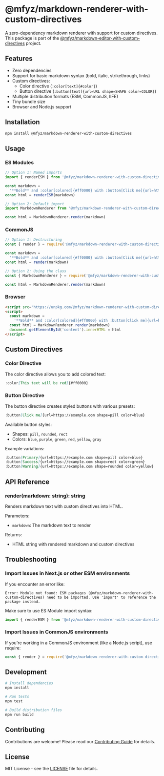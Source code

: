 # @mfyz/markdown-renderer-with-custom-directives

A zero-dependency markdown renderer with support for custom directives. This package is part of the [@mfyz/markdown-editor-with-custom-directives](https://github.com/mfyz/markdown-editor-with-custom-directives) project.

## Features

- Zero dependencies
- Support for basic markdown syntax (bold, italic, strikethrough, links)
- Custom directives:
  - Color directive (`:color[text]{#color}`)
  - Button directive (`:button[text]{url=URL shape=SHAPE color=COLOR}`)
- Multiple distribution formats (ESM, CommonJS, IIFE)
- Tiny bundle size
- Browser and Node.js support

## Installation

```bash
npm install @mfyz/markdown-renderer-with-custom-directives
```

## Usage

### ES Modules

```javascript
// Option 1: Named imports
import { renderESM } from '@mfyz/markdown-renderer-with-custom-directives'

const markdown =
  '**Bold** and :color[colored]{#ff0000} with :button[Click me]{url=https://example.com shape=pill color=blue}'
const html = renderESM(markdown)

// Option 2: Default import
import MarkdownRenderer from '@mfyz/markdown-renderer-with-custom-directives'

const html = MarkdownRenderer.render(markdown)
```

### CommonJS

```javascript
// Option 1: Destructuring
const { render } = require('@mfyz/markdown-renderer-with-custom-directives')

const markdown =
  '**Bold** and :color[colored]{#ff0000} with :button[Click me]{url=https://example.com shape=pill color=blue}'
const html = render(markdown)

// Option 2: Using the class
const { MarkdownRenderer } = require('@mfyz/markdown-renderer-with-custom-directives')

const html = MarkdownRenderer.render(markdown)
```

### Browser

```html
<script src="https://unpkg.com/@mfyz/markdown-renderer-with-custom-directives/dist/index.browser.js"></script>
<script>
  const markdown =
    '**Bold** and :color[colored]{#ff0000} with :button[Click me]{url=https://example.com shape=pill color=blue}'
  const html = MarkdownRenderer.render(markdown)
  document.getElementById('content').innerHTML = html
</script>
```

## Custom Directives

### Color Directive

The color directive allows you to add colored text:

```markdown
:color[This text will be red]{#ff0000}
```

### Button Directive

The button directive creates styled buttons with various presets:

```markdown
:button[Click me]{url=https://example.com shape=pill color=blue}
```

Available button styles:

- Shapes: `pill`, `rounded`, `rect`
- Colors: `blue`, `purple`, `green`, `red`, `yellow`, `gray`

Example variations:

```markdown
:button[Primary]{url=https://example.com shape=pill color=blue}
:button[Success]{url=https://example.com shape=rect color=green}
:button[Warning]{url=https://example.com shape=rounded color=yellow}
```

## API Reference

### render(markdown: string): string

Renders markdown text with custom directives into HTML.

Parameters:

- `markdown`: The markdown text to render

Returns:

- HTML string with rendered markdown and custom directives

## Troubleshooting

### Import Issues in Next.js or other ESM environments

If you encounter an error like:

```
Error: Module not found: ESM packages (@mfyz/markdown-renderer-with-custom-directives) need to be imported. Use 'import' to reference the package instead.
```

Make sure to use ES Module import syntax:

```javascript
import { renderESM } from '@mfyz/markdown-renderer-with-custom-directives'
```

### Import Issues in CommonJS environments

If you're working in a CommonJS environment (like a Node.js script), use require:

```javascript
const { render } = require('@mfyz/markdown-renderer-with-custom-directives')
```

## Development

```bash
# Install dependencies
npm install

# Run tests
npm test

# Build distribution files
npm run build
```

## Contributing

Contributions are welcome! Please read our [Contributing Guide](../CONTRIBUTING.md) for details.

## License

MIT License - see the [LICENSE](../LICENSE) file for details.
